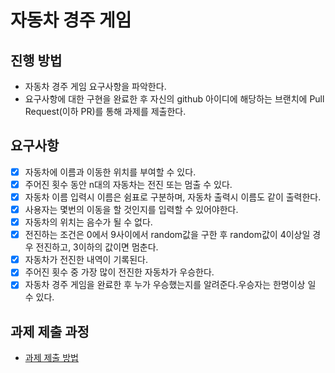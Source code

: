 # 자동차 경주 게임
## 진행 방법
* 자동차 경주 게임 요구사항을 파악한다.
* 요구사항에 대한 구현을 완료한 후 자신의 github 아이디에 해당하는 브랜치에 Pull Request(이하 PR)를 통해 과제를 제출한다.

## 요구사항
-[X] 자동차에 이름과 이동한 위치를 부여할 수 있다.
-[X] 주어진 횟수 동안 n대의 자동차는 전진 또는 멈출 수 있다.
-[X] 자동차 이름 입력시 이름은 쉼표로 구분하며, 자동차 출력시 이름도 같이 출력한다.
-[X] 사용자는 몇번의 이동을 할 것인지를 입력할 수 있어야한다.
-[X] 자동차의 위치는 음수가 될 수 없다.
-[X] 전진하는 조건은 0에서 9사이에서 random값을 구한 후 random값이 4이상일 경우 전진하고, 3이하의 값이면 멈춘다.
-[X] 자동차가 전진한 내역이 기록된다.
-[X] 주어진 횟수 중 가장 많이 전진한 자동차가 우승한다.
-[X] 자동차 경주 게임을 완료한 후 누가 우승했는지를 알려준다.우승자는 한명이상 일 수 있다.

## 과제 제출 과정
* [과제 제출 방법](https://github.com/next-step/nextstep-docs/tree/master/precourse)
